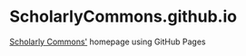 ScholarlyCommons.github.io
==========================

[Scholarly Commons'](http://library.illinois.edu/sc) homepage using GitHub Pages

